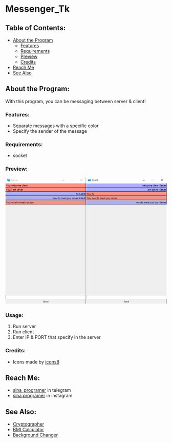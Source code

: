 # Messenger_Tk

## **Table of Contents:**
- [About the Program](#about-the-program)
  - [Features](#features)
  - [Requirements](#requirements)
  - [Preview](#preview)
  - [Credits](#credits)
- [Reach Me](#reach-me)
- [See Also](#see-also)

## About the Program:
With this program, you can be messaging between server & client!

### Features:
- Separate messages with a specific color
- Specify the sender of the message

### Requirements:
- socket

### Preview:
![preview](/Files/preview.png)

### Usage:
1. Run server
2. Run client
3. Enter IP & PORT that specify in the server

### Credits:
- Icons made by [icons8](https://icons8.com/)

## Reach Me:
- [sina_programer](https://t.me/sina_programer) in telegram
- [sina.programer](https://www.instagram.com/sina.programer) in instagram

## See Also:
- [Cryptographer](https://github.com/sina-programer/Cryptographer)
- [BMI Calculator](https://github.com/sina-programer/BMI_Calculator)
- [Background Changer](https://github.com/sina-programer/Background_Changer)
